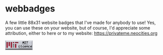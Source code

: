 # webbadges
A few little 88x31 website badges that I've made for anybody to use!
Yes, you can use these on your website, but of course, I'd appreciate some attribution, either to here or to my website: https://privateme.neocities.org

[![MIT Licence badge](https://raw.githubusercontent.com/privatedev11/webbadges/refs/heads/main/GIFs/MITlicence.gif)](https://opensource.org/license/mit)